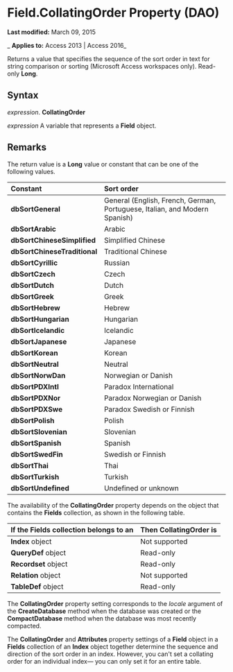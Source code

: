 
# Field.CollatingOrder Property (DAO)

 **Last modified:** March 09, 2015

 _ **Applies to:** Access 2013 | Access 2016_

Returns a value that specifies the sequence of the sort order in text for string comparison or sorting (Microsoft Access workspaces only). Read-only  **Long**.


## Syntax

 _expression_. **CollatingOrder**

 _expression_ A variable that represents a **Field** object.


## Remarks

The return value is a  **Long** value or constant that can be one of the following values.



|**Constant**|**Sort order**|
|:-----|:-----|
|**dbSortGeneral**|General (English, French, German, Portuguese, Italian, and Modern Spanish)|
|**dbSortArabic**|Arabic|
|**dbSortChineseSimplified**|Simplified Chinese|
|**dbSortChineseTraditional**|Traditional Chinese|
|**dbSortCyrillic**|Russian|
|**dbSortCzech**|Czech|
|**dbSortDutch**|Dutch|
|**dbSortGreek**|Greek|
|**dbSortHebrew**|Hebrew|
|**dbSortHungarian**|Hungarian|
|**dbSortIcelandic**|Icelandic|
|**dbSortJapanese**|Japanese|
|**dbSortKorean**|Korean|
|**dbSortNeutral**|Neutral|
|**dbSortNorwDan**|Norwegian or Danish|
|**dbSortPDXIntl**|Paradox International|
|**dbSortPDXNor**|Paradox Norwegian or Danish|
|**dbSortPDXSwe**|Paradox Swedish or Finnish|
|**dbSortPolish**|Polish|
|**dbSortSlovenian**|Slovenian|
|**dbSortSpanish**|Spanish|
|**dbSortSwedFin**|Swedish or Finnish|
|**dbSortThai**|Thai|
|**dbSortTurkish**|Turkish|
|**dbSortUndefined**|Undefined or unknown|
The availability of the  **CollatingOrder** property depends on the object that contains the **Fields** collection, as shown in the following table.



|**If the Fields collection belongs to an**|**Then CollatingOrder is**|
|:-----|:-----|
|**Index** object|Not supported|
|**QueryDef** object|Read-only|
|**Recordset** object|Read-only|
|**Relation** object|Not supported|
|**TableDef** object|Read-only|
The  **CollatingOrder** property setting corresponds to the _locale_ argument of the **CreateDatabase** method when the database was created or the **CompactDatabase** method when the database was most recently compacted.

The  **CollatingOrder** and **Attributes** property settings of a **Field** object in a **Fields** collection of an **Index** object together determine the sequence and direction of the sort order in an index. However, you can't set a collating order for an individual index— you can only set it for an entire table.

